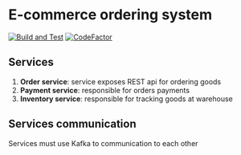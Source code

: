 # E-commerce ordering system

[![Build and Test](https://github.com/KiryaHandsome/e-commerce-system/actions/workflows/ci.yaml/badge.svg)](https://github.com/KiryaHandsome/e-commerce-system/actions/workflows/ci.yaml)
[![CodeFactor](https://www.codefactor.io/repository/github/kiryahandsome/e-commerce-system/badge)](https://www.codefactor.io/repository/github/kiryahandsome/e-commerce-system)

## Services

1. **Order service**: service exposes REST api for ordering goods
2. **Payment service**: responsible for orders payments 
3. **Inventory service**: responsible for tracking goods at warehouse

## Services communication
Services must use Kafka to communication to each other